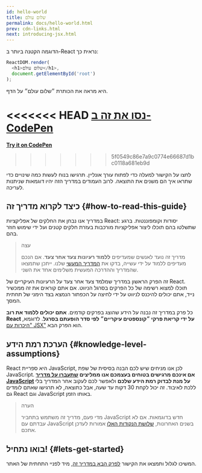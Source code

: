 ```yaml
---
id: hello-world
title: שלום עולם
permalink: docs/hello-world.html
prev: cdn-links.html
next: introducing-jsx.html
---
```


הדוגמה הקטנה ביותר ב-React נראית כך:

```js
ReactDOM.render(
  <h1>שלום עולם</h1>,
  document.getElementById('root')
);
```

היא מראה את הכותרת ״שלום עולם״ על הדף.

<<<<<<< HEAD
[נסו את זה ב-CodePen](codepen://hello-world)
=======
**[Try it on CodePen](https://codepen.io/gaearon/pen/rrpgNB?editors=1010)**
>>>>>>> 5f0549c86e7a9c0774e66687d1bc0118a681eb9d

לחצו על הקישור למעלה כדי לפתוח עורך אונליין. תרגישו בנוח לעשות כמה שינויים כדי שתראו איך הם משנים את התוצאה. לרוב העמודים במדריך הזה יהיו דוגמאות שניתנות לעריכה.


## כיצד לקרוא מדריך זה {#how-to-read-this-guide}

במדריך אנו נבחן את החלקים של אפליקציות React: יסודות וקומפוננטות. ברגע שתשלטו בהם תוכלו ליצור אפליקציות מורכבות בעזרת חלקים קטנים ועל ידי שימוש חוזר בהם.

>עצה
>
>מדריך זה נועד לאנשים שמעדיפים **ללמוד רעיונות צעד אחר צעד**. אם הנכם מעדיפים ללמוד על ידי עשייה, בדקו את [המדריך המעשי](/tutorial/tutorial.html) שלנו. ייתכן שתמצאו שהמדריך וההדרכה המעשית משלימים אחד את השני.

זה הפרק הראשון במדריך שמלמד צעד אחר צעד על הרעיונות העיקריים של React. תוכלו למצוא רשימה של כל הפרקים בסרגל הניווט. אם אתם קוראים את זה ממכשיר נייד, אתם יכולים להיכנס לניווט על ידי לחיצה על הכפתור הנמצא בצד הימני של תחתית המסך.

כל פרק במדריך זה נבנה על הידע שהוצג בפרקים קודמים. **אתם יכולים ללמוד את רוב React על ידי קריאת פרקי ״קונספטים עיקריים״ לפי סדר הופעתם בסרגל**. לדוגמא, ["היכרות עם JSX"](/docs/introducing-jsx.html) הוא הפרק הבא.

## הערכת רמת הידע {#knowledge-level-assumptions}

React היא ספריית JavaScript, לכן אנו מניחים שיש לכם הבנה בסיסית של שפת JavaScript. **אם אינכם מרגישים בטוחים בעצמכם אנו ממליצים [שתעברו על מדריך JavaScript](https://developer.mozilla.org/en-US/docs/Web/JavaScript/A_re-introduction_to_JavaScript) על מנת לבדוק רמת הידע שלכם** ולאפשר לכם לעקוב אחר המדריך בלי ללכת לאיבוד. זה יכול לקחת 30 דקות עד שעה, אבל כתוצאה, לא תרגישו שאתם לומדים גם React וגם JavaScript באותו הזמן.

>הערה
>
>מדי פעם, מדריך זה משתמש בתחביר JavaScript חדש בדוגמאות. אם לא עבדתם עם JavaScript בשנים האחרונות, [שלושת הנקודות האלו](https://gist.github.com/gaearon/683e676101005de0add59e8bb345340c) אמורות לעדכן אתכם.


## בואו נתחיל! {#lets-get-started}

המשיכו לגלול ותמצאו את הקישור [לפרק הבא במדריך זה](/docs/introducing-jsx.html), מיד לפניי התחתית של האתר.
